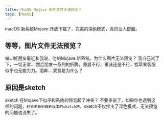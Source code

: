 ```yaml
---
title: MacOS Mojave 图片文件无法预览？
tags: [MacOS]
---
```


macOS 新系统Mojave 开放下载了，完美的深色模式，真的让人舒服。
## 等等，图片文件无法预览？

做UI好朋友最近和我说，他的Mojave 新系统，为什么图片无法预览？
我自己试了下，一切正常...
然后朋友一系列的折腾，重启不行，重装还是不行，找苹果客服似乎也无能为力。泪奔...
究竟是为什么？

## 原因是sketch

sketch 在Mojave下似乎和系统的预览起了冲突？
不要多说了，如果你也遇到这样的问题，`赶紧更新到最新版本的sketch吧`，sketch不仅推出了深色模式，无法预览的问题也消失了。

